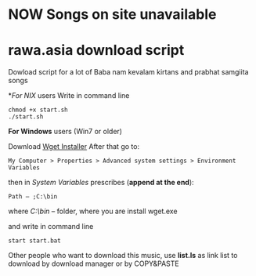 # NOW Songs on site unavailable

# rawa.asia download script
Dowload script for a lot of Baba nam kevalam kirtans and prabhat samgiita songs

**For *NIX** users
Write in command line
```
chmod +x start.sh
./start.sh
```

**For Windows** users (Win7 or older)


Download [Wget Installer](http://gnuwin32.sourceforge.net/packages/wget.htm)
After that go to:
```
My Computer > Properties > Advanced system settings > Environment Variables
```
then in  *System Variables* prescribes (**append at the end**):
```
Path — ;C:\bin
```
where *C:\bin* – folder, where you are install wget.exe

and write in command line
```
start start.bat
```


Other people who want to download this music, 
use **list.ls** as link list to download by download manager or by COPY&PASTE
